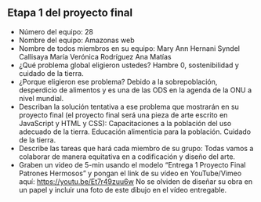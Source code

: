## Etapa 1 del proyecto final

- Número del equipo: 28
- Nombre del equipo: Amazonas web
- Nombre de todos miembros en su equipo:
Mary Ann Hernani
Syndel Callisaya
María Verónica Rodríguez
Ana Matías
- ¿Qué problema global eligieron ustedes?
Hambre 0, sostenibilidad y cuidado de la tierra. 
- ¿Porque eligieron ese problema?
Debido a la sobrepoblación, desperdicio de alimentos y es una de las ODS en la agenda de la ONU a nivel mundial.
- Describan la solución tentativa a ese problema que mostrarán en su proyecto final (el proyecto final será una pieza de arte escrito en JavaScript y HTML y CSS):
Capacitaciones a la población del uso adecuado de la tierra.
Educación alimenticia para la población.
Cuidado de la tierra.
- Describe las tareas que hará cada miembro de su grupo:
Todas vamos a colaborar de manera equitativa en a codificación y diseño del arte.
- Graben un video de 5-min usando el modelo “Entrega 1 Proyecto Final Patrones Hermosos” y pongan el link de su vídeo en YouTube/Vimeo aquí:
https://youtu.be/Et7r49zuu6w
No se olviden de diseñar su obra en un papel y incluir una foto de este dibujo en el vídeo entregable.
